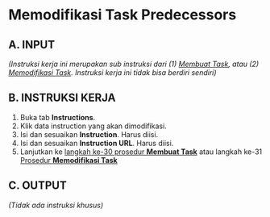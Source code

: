 # Memodifikasi Task Predecessors

## A. INPUT

*(Instruksi kerja ini merupakan sub instruksi dari (1) [Membuat Task](./membuat.md), atau (2) [Memodifikasi Task](./modifikasi.md). Instruksi kerja ini tidak bisa berdiri sendiri)*

## B. INSTRUKSI KERJA

1. Buka tab **Instructions**.
2. Klik data instruction yang akan dimodifikasi.
3. Isi dan sesuaikan **Instruction**. Harus diisi.
4. Isi dan sesuaikan **Instruction URL**. Harus diisi.
5. Lanjutkan ke [langkah ke-30 prosedur **Membuat Task**](./membuat.md#l30) atau langkah ke-31 [Prosedur **Memodifikasi Task**](./memodifikasi.md#l31)

## C. OUTPUT

*(Tidak ada instruksi khusus)*
